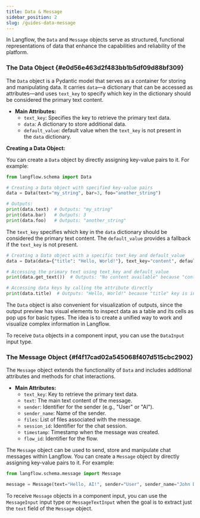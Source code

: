 ```yaml
---
title: Data & Message
sidebar_position: 2
slug: /guides-data-message
---
```




In Langflow, the `Data` and `Message` objects serve as structured, functional representations of data that enhance the capabilities and reliability of the platform.


### The Data Object {#e0d56e463d2f483bb1b5df09d88bf309}


The `Data` object is a Pydantic model that serves as a container for storing and manipulating data. It carries `data`—a dictionary that can be accessed as attributes—and uses `text_key` to specify which key in the dictionary should be considered the primary text content.


- **Main Attributes:**
	- `text_key`: Specifies the key to retrieve the primary text data.
	- `data`: A dictionary to store additional data.
	- `default_value`:  default value when the `text_key` is not present in the `data` dictionary.

**Creating a Data Object:**


You can create a `Data` object by directly assigning key-value pairs to it. For example:


```python
from langflow.schema import Data

# Creating a Data object with specified key-value pairs
data = Data(text="my_string", bar=3, foo="another_string")

# Outputs:
print(data.text)  # Outputs: "my_string"
print(data.bar)   # Outputs: 3
print(data.foo)   # Outputs: "another_string"
```


The `text_key` specifies which key in the `data` dictionary should be considered the primary text content. The `default_value` provides a fallback if the `text_key` is not present.


```python
# Creating a Data object with a specific text_key and default_value
data = Data(data={"title": "Hello, World!"}, text_key="content", default_value="No content available")

# Accessing the primary text using text_key and default_value
print(data.get_text())  # Outputs: "No content available" because "content" key is not in the data dictionary

# Accessing data keys by calling the attribute directly
print(data.title)  # Outputs: "Hello, World!" because "title" key is in the data dictionary
```


The `Data` object is also convenient for visualization of outputs, since the output preview has visual elements to inspect data as a table and its cells as pop ups for basic types. The idea is to create a unified way to work and visualize complex information in Langflow.


To receive `Data` objects in a component input, you can use the `DataInput` input type. 


### The Message Object {#f4f17cad02a545068f407d515cbc2902}


The `Message` object extends the functionality of `Data` and includes additional attributes and methods for chat interactions.

- **Main Attributes:**
	- `text_key`: Key to retrieve the primary text data.
	- `text`: The main text content of the message.
	- `sender`: Identifier for the sender (e.g., "User" or "AI").
	- `sender_name`: Name of the sender.
	- `files`: List of files associated with the message.
	- `session_id`: Identifier for the chat session.
	- `timestamp`: Timestamp when the message was created.
	- `flow_id`: Identifier for the flow.

The `Message` object can be used to send, store and manipulate chat messages within Langflow. You can create a `Message` object by directly assigning key-value pairs to it. For example:


```python
from langflow.schema.message import Message

message = Message(text="Hello, AI!", sender="User", sender_name="John Doe")
```


To receive `Message` objects in a component input, you can use the `MessageInput` input type or `MessageTextInput` when the goal is to extract just the `text` field of the `Message` object.

